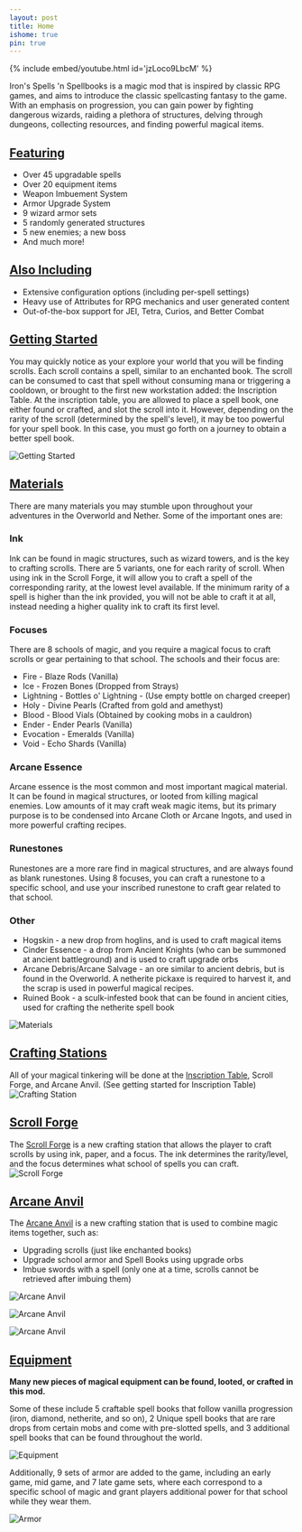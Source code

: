 ```yaml
---
layout: post
title: Home
ishome: true
pin: true
---
```


{% include embed/youtube.html id='jzLoco9LbcM' %}

Iron's Spells 'n Spellbooks is a magic mod that is inspired by classic RPG games, and aims to introduce the classic spellcasting fantasy to the game. With an emphasis on progression, you can gain power by fighting dangerous wizards, raiding a plethora of structures, delving through dungeons, collecting resources, and finding powerful magical items.

## <u>Featuring</u>
- Over 45 upgradable spells
- Over 20 equipment items
- Weapon Imbuement System
- Armor Upgrade System
- 9 wizard armor sets
- 5 randomly generated structures
- 5 new enemies; a new boss
- And much more!


## <u>Also Including</u>
- Extensive configuration options (including per-spell settings)
- Heavy use of Attributes for RPG mechanics and user generated content
- Out-of-the-box support for JEI, Tetra, Curios, and Better Combat

## <u>Getting Started</u>
You may quickly notice as your explore your world that you will be finding scrolls. Each scroll contains a spell, similar to an enchanted book. The scroll can be consumed to cast that spell without consuming mana or triggering a cooldown, or brought to the first new workstation added: the Inscription Table. At the inscription table, you are allowed to place a spell book, one either found or crafted, and slot the scroll into it. However, depending on the rarity of the scroll (determined by the spell's level), it may be too powerful for your spell book. In this case, you must go forth on a journey to obtain a better spell book.

![Getting Started](/img/getting_started.png)


## <u>Materials</u>
There are many materials you may stumble upon throughout your adventures in the Overworld and Nether. Some of the important ones are:

### Ink
Ink can be found in magic structures, such as wizard towers, and is the key to crafting scrolls. There are 5 variants, one for each rarity of scroll. When using ink in the Scroll Forge, it will allow you to craft a spell of the corresponding rarity, at the lowest level available. If the minimum rarity of a spell is higher than the ink provided, you will not be able to craft it at all, instead needing a higher quality ink to craft its first level.

### Focuses
There are 8 schools of magic, and you require a magical focus to craft scrolls or gear pertaining to that school. The schools and their focus are:
- Fire - Blaze Rods (Vanilla)
- Ice - Frozen Bones (Dropped from Strays)
- Lightning - Bottles o' Lightning - (Use empty bottle on charged creeper)
- Holy - Divine Pearls (Crafted from gold and amethyst)
- Blood - Blood Vials (Obtained by cooking mobs in a cauldron)
- Ender - Ender Pearls (Vanilla)
- Evocation - Emeralds (Vanilla)
- Void - Echo Shards (Vanilla)

### Arcane Essence
Arcane essence is the most common and most important magical material. It can be found in magical structures, or looted from killing magical enemies. Low amounts of it may craft weak magic items, but its primary purpose is to be condensed into Arcane Cloth or Arcane Ingots, and used in more powerful crafting recipes.

### Runestones
Runestones are a more rare find in magical structures, and are always found as blank runestones. Using 8 focuses, you can craft a runestone to a specific school, and use your inscribed runestone to craft gear related to that school.

### Other
- Hogskin - a new drop from hoglins, and is used to craft magical items
- Cinder Essence - a drop from Ancient Knights (who can be summoned at ancient battleground) and is used to craft upgrade orbs
- Arcane Debris/Arcane Salvage - an ore similar to ancient debris, but is found in the Overworld. A netherite pickaxe is required to harvest it, and the scrap is used in powerful magical recipes.
- Ruined Book - a sculk-infested book that can be found in ancient cities, used for crafting the netherite spell book

![Materials](/img/materials.png)

## <u>Crafting Stations</u>
All of your magical tinkering will be done at the <a href="./blocks/#irons_spellbooks:inscription_table">Inscription Table</a>, Scroll Forge, and Arcane Anvil. (See getting started for Inscription Table)
![Crafting Station](/img/crafting_station.png)

## <u>Scroll Forge</u>
The <a href="./blocks/#irons_spellbooks:scroll_forge">Scroll Forge</a> is a new crafting station that allows the player to craft scrolls by using ink, paper, and a focus. The ink determines the rarity/level, and the focus determines what school of spells you can craft.
![Scroll Forge](/img/scroll_forge.png)

## <u>Arcane Anvil</u>
The <a href="./blocks/#irons_spellbooks:arcane_anvil">Arcane Anvil</a> is a new crafting station that is used to combine magic items together, such as:
- Upgrading scrolls (just like enchanted books)
- Upgrade school armor and Spell Books using upgrade orbs
- Imbue swords with a spell (only one at a time, scrolls cannot be retrieved after imbuing them)

![Arcane Anvil](/img/arcane_anvil.png)

![Arcane Anvil](/img/arcane_anvil2.png)
 
![Arcane Anvil](/img/arcane_anvil3.png)

## <u>Equipment</u>
**Many new pieces of magical equipment can be found, looted, or crafted in this mod.**

Some of these include 5 craftable spell books that follow vanilla progression (iron, diamond, netherite, and so on), 2 Unique spell books that are rare drops from certain mobs and come with pre-slotted spells, and 3 additional spell books that can be found throughout the world.

![Equipment](/img/equipment.png)

Additionally, 9 sets of armor are added to the game, including an early game, mid game, and 7 late game sets, where each correspond to a specific school of magic and grant players additional power for that school while they wear them.

![Armor](/img/armor.png)
